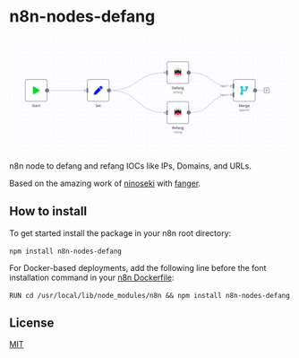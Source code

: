 # n8n-nodes-defang

![](https://raw.githubusercontent.com/pemontto/n8n-nodes-defang/main/images/workflow.png)

n8n node to defang and refang IOCs like IPs, Domains, and URLs.

Based on the amazing work of [ninoseki](https://github.com/ninoseki) with [fanger](https://www.npmjs.com/package/fanger).

## How to install

To get started install the package in your n8n root directory:

`npm install n8n-nodes-defang`

For Docker-based deployments, add the following line before the font installation command in your [n8n Dockerfile](https://github.com/n8n-io/n8n/blob/master/docker/images/n8n/Dockerfile):

`RUN cd /usr/local/lib/node_modules/n8n && npm install n8n-nodes-defang`

## License

[MIT](https://github.com/pemontto/n8n-nodes-defang/blob/master/LICENSE.md)
